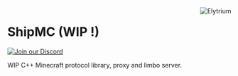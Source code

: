 <img src="https://elytrium.net/src/img/elytrium.webp" alt="Elytrium" align="right">

# ShipMC (WIP !)

[![Join our Discord](https://img.shields.io/discord/775778822334709780.svg?logo=discord&label=Discord)](https://ely.su/discord)

WIP C++ Minecraft protocol library, proxy and limbo server.